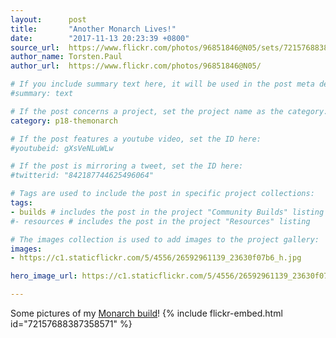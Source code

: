 ```yaml
---
layout:      post
title:       "Another Monarch Lives!"
date:        "2017-11-13 20:23:39 +0800"
source_url:  https://www.flickr.com/photos/96851846@N05/sets/72157688387358571
author_name: Torsten.Paul
author_url:  https://www.flickr.com/photos/96851846@N05/

# If you include summary text here, it will be used in the post meta description instead of an excerpt from the post body
#summary: text

# If the post concerns a project, set the project name as the category:
category: p18-themonarch

# If the post features a youtube video, set the ID here:
#youtubeid: gXsVeNLuWLw

# If the post is mirroring a tweet, set the ID here:
#twitterid: "842187744625496064"

# Tags are used to include the post in specific project collections:
tags:
- builds # includes the post in the project "Community Builds" listing
#- resources # includes the post in the project "Resources" listing

# The images collection is used to add images to the project gallery:
images:
- https://c1.staticflickr.com/5/4556/26592961139_23630f07b6_h.jpg

hero_image_url: https://c1.staticflickr.com/5/4556/26592961139_23630f07b6_h.jpg

---
```


Some pictures of my [Monarch build](https://www.flickr.com/photos/96851846@N05/sets/72157688387358571)!
{% include flickr-embed.html id="72157688387358571" %}
